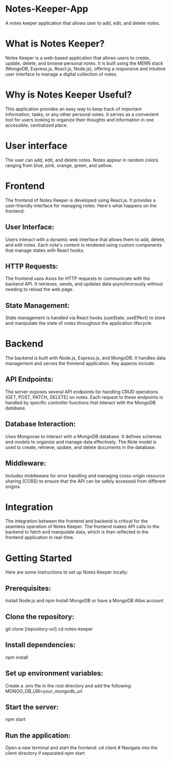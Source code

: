 # Notes-Keeper-App
A notes keeper application that allows user to add, edit, and delete notes. 

# What is Notes Keeper?
Notes Keeper is a web-based application that allows users to create, update, delete, and browse personal notes. It is built using the MERN stack (MongoDB, Express.js, React.js, Node.js), offering a responsive and intuitive user interface to manage a digital collection of notes.

# Why is Notes Keeper Useful?
This application provides an easy way to keep track of important information, tasks, or any other personal notes. It serves as a convenient tool for users looking to organize their thoughts and information in one accessible, centralized place.

# User interface
The user can add, edit, and delete notes. Notes appear in random colors ranging from blue, pink, orange, green, and yellow. 

# Frontend
The frontend of Notes Keeper is developed using React.js. It provides a user-friendly interface for managing notes. Here's what happens on the frontend:

## User Interface: 
Users interact with a dynamic web interface that allows them to add, delete, and edit notes. Each note's content is rendered using custom components that manage states with React hooks.

## HTTP Requests: 
The frontend uses Axios for HTTP requests to communicate with the backend API. It retrieves, sends, and updates data asynchronously without needing to reload the web page.

## State Management: 
State management is handled via React hooks (useState, useEffect) to store and manipulate the state of notes throughout the application lifecycle.

# Backend
The backend is built with Node.js, Express.js, and MongoDB. It handles data management and serves the frontend application. Key aspects include:

## API Endpoints: 
The server exposes several API endpoints for handling CRUD operations (GET, POST, PATCH, DELETE) on notes. Each request to these endpoints is handled by specific controller functions that interact with the MongoDB database.

## Database Interaction: 
Uses Mongoose to interact with a MongoDB database. It defines schemas and models to organize and manage data effectively. The Note model is used to create, retrieve, update, and delete documents in the database.

## Middleware: 
Includes middleware for error handling and managing cross-origin resource sharing (CORS) to ensure that the API can be safely accessed from different origins.

# Integration
The integration between the frontend and backend is critical for the seamless operation of Notes Keeper. The frontend makes API calls to the backend to fetch and manipulate data, which is then reflected in the frontend application in real-time.

# Getting Started
Here are some instructions to set up Notes Keeper locally:

## Prerequisites:
Install Node.js and npm
Install MongoDB or have a MongoDB Atlas account

## Clone the repository:
git clone [repository-url]
cd notes-keeper

## Install dependencies:
npm install

## Set up environment variables:
Create a .env file in the root directory and add the following:
MONGO_DB_URI=your_mongodb_uri

## Start the server:
npm start

## Run the application:
Open a new terminal and start the frontend:
cd client  # Navigate into the client directory if separated
npm start



